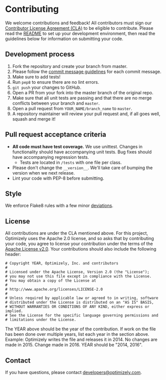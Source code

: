Contributing
============

We welcome contributions and feedback! All contributors must sign our
[Contributor License Agreement
(CLA)](https://docs.google.com/a/optimizely.com/forms/d/e/1FAIpQLSf9cbouWptIpMgukAKZZOIAhafvjFCV8hS00XJLWQnWDFtwtA/viewform)
to be eligible to contribute. Please read the [README](README.md) to
set up your development environment, then read the guidelines below for
information on submitting your code.

Development process
-------------------

1.  Fork the repository and create your branch from master.
2.  Please follow the [commit message guidelines](https://github.com/angular/angular/blob/master/CONTRIBUTING.md#-commit-message-guidelines)
    for each commit message.
3.  Make sure to add tests!
4.  Run `pep8` to ensure there are no lint errors.
5.  `git push` your changes to GitHub.
6.  Open a PR from your fork into the master branch of the original
    repo.
7.  Make sure that all unit tests are passing and that there are no
    merge conflicts between your branch and `master`.
8.  Open a pull request from `YOUR_NAME/branch_name` to `master`.
9.  A repository maintainer will review your pull request and, if all
    goes well, squash and merge it!

Pull request acceptance criteria
--------------------------------

-   **All code must have test coverage.** We use unittest. Changes in
    functionality should have accompanying unit tests. Bug fixes should
    have accompanying regression tests.
    -   Tests are located in `/tests` with one file per class.
-   Please don't change the `__version__`. We'll take care of bumping
    the version when we next release.
-   Lint your code with PEP-8 before submitting.

Style
-----

We enforce Flake8 rules with a few minor
[deviations](https://github.com/optimizely/python-sdk/blob/master/tox.ini).

License
-------

All contributions are under the CLA mentioned above. For this project,
Optimizely uses the Apache 2.0 license, and so asks that by contributing
your code, you agree to license your contribution under the terms of the
[Apache License v2.0](http://www.apache.org/licenses/LICENSE-2.0). Your
contributions should also include the following header:

    # Copyright YEAR, Optimizely, Inc. and contributors
    #
    # Licensed under the Apache License, Version 2.0 (the "License");
    # you may not use this file except in compliance with the License.
    # You may obtain a copy of the License at
    #
    # http://www.apache.org/licenses/LICENSE-2.0
    #
    # Unless required by applicable law or agreed to in writing, software
    # distributed under the License is distributed on an "AS IS" BASIS,
    # WITHOUT WARRANTIES OR CONDITIONS OF ANY KIND, either express or implied.
    # See the License for the specific language governing permissions and
    # limitations under the License.

The YEAR above should be the year of the contribution. If work on the
file has been done over multiple years, list each year in the section
above. Example: Optimizely writes the file and releases it in 2014. No
changes are made in 2015. Change made in 2016. YEAR should be "2014,
2016".

Contact
-------

If you have questions, please contact <developers@optimizely.com>.
